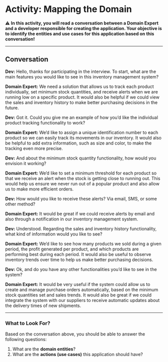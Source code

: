# Activity: Mapping the Domain

⚠️ **In this activity, you will read a conversation between a Domain Expert and a developer responsible for creating the application. Your objective is to identify the entities and use cases for this application based on this conversation!**

---

## Conversation

**Dev:** Hello, thanks for participating in the interview. To start, what are the main features you would like to see in this inventory management system?  

**Domain Expert:** We need a solution that allows us to track each product individually, set minimum stock quantities, and receive alerts when we are running low on a specific product. It would also be helpful if we could view the sales and inventory history to make better purchasing decisions in the future.  

**Dev:** Got it. Could you give me an example of how you’d like the individual product tracking functionality to work?  

**Domain Expert:** We’d like to assign a unique identification number to each product so we can easily track its movements in our inventory. It would also be helpful to add extra information, such as size and color, to make the tracking even more precise.  

**Dev:** And about the minimum stock quantity functionality, how would you envision it working?  

**Domain Expert:** We’d like to set a minimum threshold for each product so that we receive an alert when the stock is getting close to running out. This would help us ensure we never run out of a popular product and also allow us to make more efficient orders.  

**Dev:** How would you like to receive these alerts? Via email, SMS, or some other method?  

**Domain Expert:** It would be great if we could receive alerts by email and also through a notification in our inventory management system.  

**Dev:** Understood. Regarding the sales and inventory history functionality, what kind of information would you like to see?  

**Domain Expert:** We’d like to see how many products we sold during a given period, the profit generated per product, and which products are performing best during each period. It would also be useful to observe inventory trends over time to help us make better purchasing decisions.  

**Dev:** Ok, and do you have any other functionalities you’d like to see in the system?  

**Domain Expert:** It would be very useful if the system could allow us to create and manage purchase orders automatically, based on the minimum stock quantities set and sales trends. It would also be great if we could integrate the system with our suppliers to receive automatic updates about the delivery times of new shipments.  

---

### What to Look For?

Based on the conversation above, you should be able to answer the following questions:

1. What are the **domain entities**?  
2. What are the **actions (use cases)** this application should have?
